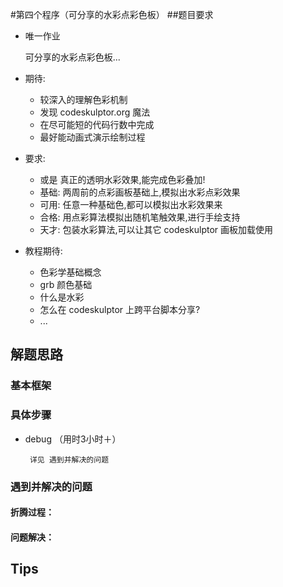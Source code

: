 #第四个程序（可分享的水彩点彩色板）
##题目要求 
* 唯一作业

  可分享的水彩点彩色板...

* 期待:
    * 较深入的理解色彩机制
    * 发现 codeskulptor.org 魔法
    * 在尽可能短的代码行数中完成
    * 最好能动画式演示绘制过程
* 要求:
    * 或是 真正的透明水彩效果,能完成色彩叠加!
    * 基础: 两周前的点彩画板基础上,模拟出水彩点彩效果
    * 可用: 任意一种基础色,都可以模拟出水彩效果来
    * 合格: 用点彩算法模拟出随机笔触效果,进行手绘支持
    * 天才: 包装水彩算法,可以让其它 codeskulptor 画板加载使用
* 教程期待:
    * 色彩学基础概念
    * grb 颜色基础
    * 什么是水彩
    * 怎么在 codeskulptor 上跨平台脚本分享?
    * ...

## 解题思路
### 基本框架

### 具体步骤




* debug （用时3小时＋）

       详见 遇到并解决的问题

### 遇到并解决的问题
#### 折腾过程：

#### 问题解决：



## Tips
